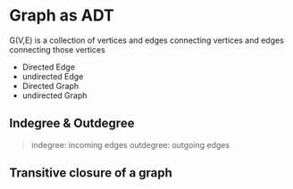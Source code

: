 # Graph as ADT
G(V,E) is a collection of vertices and edges connecting vertices and edges connecting those vertices
- Directed Edge
- undirected Edge
- Directed Graph
- undirected Graph

## Indegree & Outdegree
> indegree: incoming edges
> outdegree: outgoing edges

## Transitive closure of a graph

